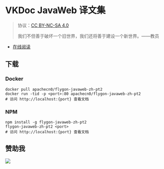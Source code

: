 # VKDoc JavaWeb 译文集

> 协议：[CC BY-NC-SA 4.0](http://creativecommons.org/licenses/by-nc-sa/4.0/)
> 
> 我们不但善于破坏一个旧世界，我们还将善于建设一个新世界。——教员

* [在线阅读](https://vdjweb.flygon.net)
## 下载

### Docker

```
docker pull apachecn0/flygon-javaweb-zh-pt2
docker run -tid -p <port>:80 apachecn0/flygon-javaweb-zh-pt2
# 访问 http://localhost:{port} 查看文档
```

### NPM

```
npm install -g flygon-javaweb-zh-pt2
flygon-javaweb-zh-pt2 <port>
# 访问 http://localhost:{port} 查看文档
```

## 赞助我

![](https://img-blog.csdnimg.cn/20200112005920729.png)
